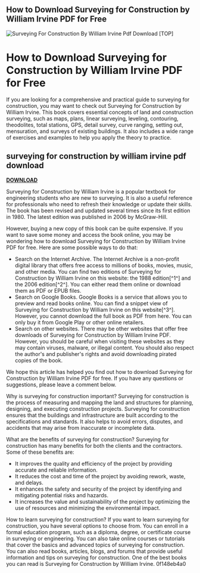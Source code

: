 ## How to Download Surveying for Construction by William Irvine PDF for Free

 
![Surveying For Construction By William Irvine Pdf Download \[TOP\]](https://encrypted-tbn3.gstatic.com/images?q=tbn:ANd9GcR4ZZtAzDdB13K_jgh8GdB4Ibek97wFdVKWcNGOFFGnAQYXwDhHrau86g)

 
# How to Download Surveying for Construction by William Irvine PDF for Free
 
If you are looking for a comprehensive and practical guide to surveying for construction, you may want to check out Surveying for Construction by William Irvine. This book covers essential concepts of land and construction surveying, such as maps, plans, linear surveying, leveling, contouring, theodolites, total stations, GPS, detail survey, curve ranging, setting out, mensuration, and surveys of existing buildings. It also includes a wide range of exercises and examples to help you apply the theory to practice.
 
## surveying for construction by william irvine pdf download


[**DOWNLOAD**](https://www.google.com/url?q=https%3A%2F%2Ftiurll.com%2F2tKOGy&sa=D&sntz=1&usg=AOvVaw2fHVOT2coAtuLrM1c_46qs)

 
Surveying for Construction by William Irvine is a popular textbook for engineering students who are new to surveying. It is also a useful reference for professionals who need to refresh their knowledge or update their skills. The book has been revised and updated several times since its first edition in 1980. The latest edition was published in 2006 by McGraw-Hill.
 
However, buying a new copy of this book can be quite expensive. If you want to save some money and access the book online, you may be wondering how to download Surveying for Construction by William Irvine PDF for free. Here are some possible ways to do that:
 
- Search on the Internet Archive. The Internet Archive is a non-profit digital library that offers free access to millions of books, movies, music, and other media. You can find two editions of Surveying for Construction by William Irvine on this website: the 1988 edition[^1^] and the 2006 edition[^2^]. You can either read them online or download them as PDF or EPUB files.
- Search on Google Books. Google Books is a service that allows you to preview and read books online. You can find a snippet view of Surveying for Construction by William Irvine on this website[^3^]. However, you cannot download the full book as PDF from here. You can only buy it from Google Play or other online retailers.
- Search on other websites. There may be other websites that offer free downloads of Surveying for Construction by William Irvine PDF. However, you should be careful when visiting these websites as they may contain viruses, malware, or illegal content. You should also respect the author's and publisher's rights and avoid downloading pirated copies of the book.

We hope this article has helped you find out how to download Surveying for Construction by William Irvine PDF for free. If you have any questions or suggestions, please leave a comment below.
  
Why is surveying for construction important? Surveying for construction is the process of measuring and mapping the land and structures for planning, designing, and executing construction projects. Surveying for construction ensures that the buildings and infrastructure are built according to the specifications and standards. It also helps to avoid errors, disputes, and accidents that may arise from inaccurate or incomplete data.
 
What are the benefits of surveying for construction? Surveying for construction has many benefits for both the clients and the contractors. Some of these benefits are:

- It improves the quality and efficiency of the project by providing accurate and reliable information.
- It reduces the cost and time of the project by avoiding rework, waste, and delays.
- It enhances the safety and security of the project by identifying and mitigating potential risks and hazards.
- It increases the value and sustainability of the project by optimizing the use of resources and minimizing the environmental impact.

How to learn surveying for construction? If you want to learn surveying for construction, you have several options to choose from. You can enroll in a formal education program, such as a diploma, degree, or certificate course in surveying or engineering. You can also take online courses or tutorials that cover the basics and advanced topics of surveying for construction. You can also read books, articles, blogs, and forums that provide useful information and tips on surveying for construction. One of the best books you can read is Surveying for Construction by William Irvine.
 0f148eb4a0
